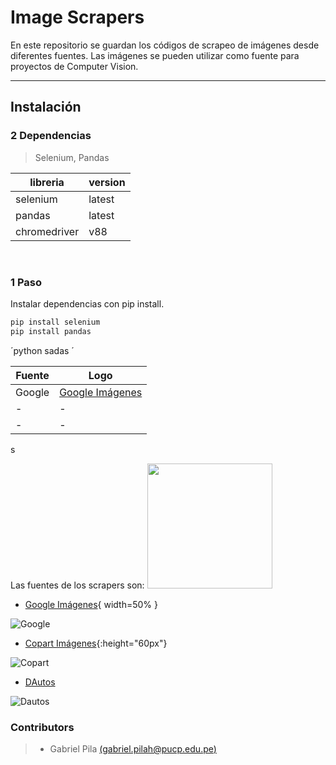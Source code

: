# Image Scrapers

En este repositorio se guardan los códigos de scrapeo de imágenes desde diferentes fuentes. Las imágenes se pueden utilizar como fuente para proyectos de Computer Vision.
***
## Instalación
### 2 Dependencias
> Selenium, Pandas

| libreria | version |
| --- | --- |
| selenium | latest |
| pandas | latest |
| chromedriver | v88 |
<br>


### 1 Paso
Instalar dependencias con pip install.

```python
pip install selenium
pip install pandas
```

´python 
sadas
´

| Fuente | Logo |
| --- | --- |
|Google|[Google Imágenes](https://www.google.com/search?q=google&safe=strict&sxsrf=ALeKk02euq12kn1xvh8vaTbBw79bCfxgng:1616340910964&source=lnms&tbm=isch&sa=X&ved=2ahUKEwjOwtWO28HvAhU-J7kGHXL9CZsQ_AUoAnoECAgQBA&biw=1782&bih=880)|
|-|-|
|-|-|
 s

Las fuentes de los scrapers son:
<img src="(https://www.google.com/images/branding/googlelogo/1x/googlelogo_color_272x92dp.png" width="200">

- [Google Imágenes](https://www.google.com/search?q=google&safe=strict&sxsrf=ALeKk02euq12kn1xvh8vaTbBw79bCfxgng:1616340910964&source=lnms&tbm=isch&sa=X&ved=2ahUKEwjOwtWO28HvAhU-J7kGHXL9CZsQ_AUoAnoECAgQBA&biw=1782&bih=880){ width=50% }

![Google](https://www.google.com/images/branding/googlelogo/1x/googlelogo_color_272x92dp.png)
- [Copart Imágenes](https://www.copart.com/vehicleFinder/){:height="60px"}

![Copart](https://www.copart.com/images/logo.svg)
- [DAutos](https://www.dautos.pe/) 

![Dautos](https://www.dautos.pe/images/logo.png)



### Contributors
> - Gabriel Pila [(gabriel.pilah@pucp.edu.pe)](gabriel.pilah@pucp.edu.pe)
